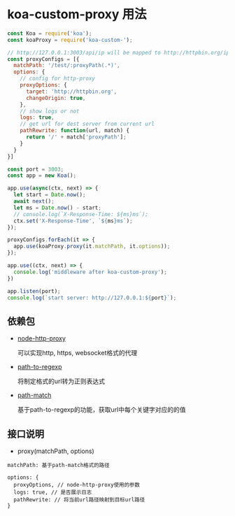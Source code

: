 # koa-custom-proxy 用法

```js
const Koa = require('koa');
const koaProxy = require('koa-custom-');

// http://127.0.0.1:3003/api/ip will be mapped to http://httpbin.org/ip
const proxyConfigs = [{
  matchPath: '/test/:proxyPath(.*)',
  options: {
    // config for http-proxy
    proxyOptions: {
      target: 'http://httpbin.org',
      changeOrigin: true,
    },
    // show logs or not
    logs: true,
    // get url for dest server from current url
    pathRewrite: function(url, match) {
      return '/' + match['proxyPath'];
    }
  }
}]

const port = 3003;
const app = new Koa();

app.use(async(ctx, next) => {
  let start = Date.now();
  await next();
  let ms = Date.now() - start;
  // console.log(`X-Response-Time: ${ms}ms`);
  ctx.set('X-Response-Time', `${ms}ms`);
});

proxyConfigs.forEach(it => {
  app.use(koaProxy.proxy(it.matchPath, it.options));
});

app.use((ctx, next) => {
  console.log('middleware after koa-custom-proxy');
})

app.listen(port);
console.log(`start server: http://127.0.0.1:${port}`);
```

## 依赖包

- [node-http-proxy](https://github.com/nodejitsu/node-http-proxy)
  
  可以实现http, https, websocket格式的代理

- [path-to-regexp](https://github.com/component/path-to-regexp)

  将制定格式的url转为正则表达式

- [path-match](https://github.com/pillarjs/path-match)

  基于path-to-regexp的功能，获取url中每个关键字对应的的值
  
## 接口说明

- proxy(matchPath, options)

```
matchPath: 基于path-match格式的路径

options: {
  proxyOptions, // node-http-proxy使用的参数
  logs: true, // 是否展示日志
  pathRewrite: // 将当前url路径映射到目标url路径
}
```
